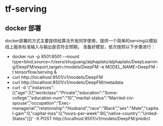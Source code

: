 # tf-serving

## docker 部署
docker部署的方式主要提供给算法开发同学使用，提供一个简单的serving以模拟线上服务标准输入与输出是否符合预期。
准备好模型，依次按照以下步骤进行：

- docker run -p 8501:8501 --mount type=bind,source=/Users/shuguang/alphaplato/alphaplato/DeepLearning/DeepFM/export,target=/models/DeepFM -e MODEL_NAME=DeepFM -t tensorflow/serving &
- curl http://localhost:8501/v1/models/DeepFM
- curl http://localhost:8501/v1/models/DeepFM/metadata
- curl -d '{"instances": [{"age":37,"workclass":"Private","education":"Some-college","education-num":"10","marital-status":"Married-civ-spouse","occupation":"Exec-managerial","relationship":"Husband","race":"Black","sex":"Male","capital-gain":0,"capital-loss":0,"hours-per-week":80,"native-country":"United-States"}]}' -X POST http://localhost:8501/v1/models/DeepFM:predict